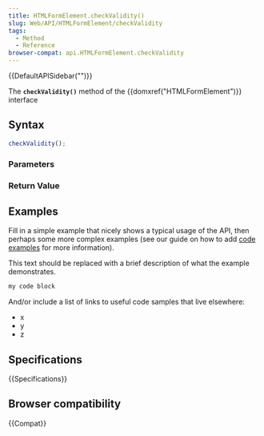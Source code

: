 ```yaml
---
title: HTMLFormElement.checkValidity()
slug: Web/API/HTMLFormElement/checkValidity
tags:
  - Method
  - Reference
browser-compat: api.HTMLFormElement.checkValidity
---
```

{{DefaultAPISidebar("")}}

The **`checkValidity()`** method of the {{domxref("HTMLFormElement")}} interface 

## Syntax

```js
checkValidity();
```

### Parameters



### Return Value



## Examples

Fill in a simple example that nicely shows a typical usage of the API, then perhaps some more complex examples (see our guide on how to add [code examples](/en-US/docs/MDN/Contribute/Structures/Code_examples) for more information).

This text should be replaced with a brief description of what the example demonstrates.

```js
my code block
```

And/or include a list of links to useful code samples that live elsewhere:

*   x
*   y
*   z

## Specifications

{{Specifications}}

## Browser compatibility

{{Compat}}

